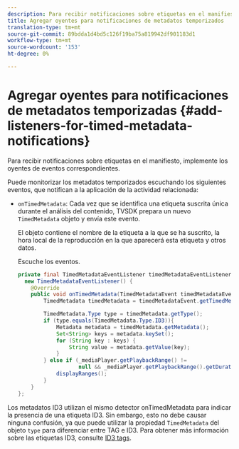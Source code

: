 ```yaml
---
description: Para recibir notificaciones sobre etiquetas en el manifiesto, implemente los oyentes de eventos correspondientes.
title: Agregar oyentes para notificaciones de metadatos temporizados
translation-type: tm+mt
source-git-commit: 89bdda1d4bd5c126f19ba75a819942df901183d1
workflow-type: tm+mt
source-wordcount: '153'
ht-degree: 0%

---
```



# Agregar oyentes para notificaciones de metadatos temporizadas {#add-listeners-for-timed-metadata-notifications}

Para recibir notificaciones sobre etiquetas en el manifiesto, implemente los oyentes de eventos correspondientes.

Puede monitorizar los metadatos temporizados escuchando los siguientes eventos, que notifican a la aplicación de la actividad relacionada:

* `onTimedMetadata`: Cada vez que se identifica una etiqueta suscrita única durante el análisis del contenido, TVSDK prepara un nuevo  `TimedMetadata` objeto y envía este evento.

   El objeto contiene el nombre de la etiqueta a la que se ha suscrito, la hora local de la reproducción en la que aparecerá esta etiqueta y otros datos.

   Escuche los eventos.

   ```java
   private final TimedMetadataEventListener timedMetadataEventListener =  
     new TimedMetadataEventListener() { 
       @Override 
       public void onTimedMetadata(TimedMetadataEvent timedMetadataEvent) { 
           TimedMetadata timedMetadata = timedMetadataEvent.getTimedMetadata(); 
   
           TimedMetadata.Type type = timedMetadata.getType(); 
           if (type.equals(TimedMetadata.Type.ID3)){ 
               Metadata metadata = timedMetadata.getMetadata(); 
               Set<String> keys = metadata.keySet(); 
               for (String key : keys) { 
                   String value = metadata.getValue(key); 
               } 
           } else if (_mediaPlayer.getPlaybackRange() !=  
                      null && _mediaPlayer.getPlaybackRange().getDuration() > 0) { 
               displayRanges(); 
           } 
       } 
   }; 
   ```

Los metadatos ID3 utilizan el mismo detector onTimedMetadata para indicar la presencia de una etiqueta ID3. Sin embargo, esto no debe causar ninguna confusión, ya que puede utilizar la propiedad `TimedMetadata` del objeto `type` para diferenciar entre TAG e ID3. Para obtener más información sobre las etiquetas ID3, consulte [ID3 tags](../../../tvsdk-1.4-for-android/notification-system/android-1.4-id3-metadata-retrieve.md).
